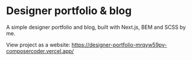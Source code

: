 # Designer portfolio & blog
A simple designer portfolio and blog, built with Next.js, BEM and SCSS by me.

View project as a website: https://designer-portfolio-mrqyw59pv-composercoder.vercel.app/